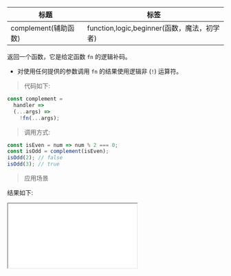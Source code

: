 | 标题                 | 标签                                        |
| -------------------- | ------------------------------------------- |
| complement(辅助函数) | function,logic,beginner(函数，魔法，初学者) |

返回一个函数，它是给定函数 `fn` 的逻辑补码。

- 对使用任何提供的参数调用 `fn` 的结果使用逻辑非 (`!`) 运算符。

> 代码如下:

```js
const complement =
  handler =>
  (...args) =>
    !fn(...args);
```

> 调用方式:

```js
const isEven = num => num % 2 === 0;
const isOdd = complement(isEven);
isOdd(2); // false
isOdd(3); // true
```

> 应用场景

<div class="code-editor" data-url="codes/javascript/html/complement.html" data-language="html"></div>

结果如下:

<iframe src="codes/javascript/html/complement.html"></iframe>

